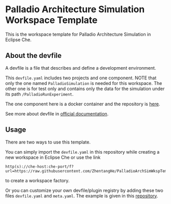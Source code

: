 # Palladio Architecture Simulation Workspace Template
This is the workspace template for Palladio Architecture Simulation in Eclipse Che.

## About the devfile
A devfile is a file that describes and define a development environment. 

This `devfile.yaml` includes two projects and one component. NOTE that only the one named `PalladioSimulation` is needed for this workspace. The other one is for test only and contains only the data for the simulation under its path `/PalladioRunExperiment`.

The one component here is a docker container and the repository is [here](https://hub.docker.com/r/palladiosimulator/palladio-experimentautomation).

See more about devfile in [official documentation](https://www.eclipse.org/che/docs/che-7/configuring-a-workspace-using-a-devfile/).

## Usage
There are two ways to use this template. 

You can simply import the `devfile.yaml` in this repository while creating a new workspace in Eclipse Che or use the link 
```
http(s)://che-host:che-port/f?url=https://raw.githubusercontent.com/ZhentangHe/PalladioArchSimWkspTemplate/master/devfile.yaml
``` 
to create a workspace factory. 

Or you can customize your own devfile/plugin registry by adding these two files `devfile.yaml` and `meta.yaml`. The example is given in this [repository](https://github.com/ZhentangHe/che-devfile-registry/tree/palladiodev).
